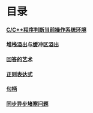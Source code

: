 # 目录

#### [C/C++程序判断当前操作系统环境](https://github.com/13870517674/-2022-5-4-/blob/main/C%2B%2B/Markdown%E6%96%87%E6%A1%A3/Markdown/C%26C%2B%2B%E7%A8%8B%E5%BA%8F%E5%88%A4%E6%96%AD%E5%BD%93%E5%89%8D%E6%93%8D%E4%BD%9C%E7%B3%BB%E7%BB%9F%E7%8E%AF%E5%A2%83.md)

#### [堆栈溢出与缓冲区溢出](https://github.com/13870517674/-2022-5-4-/blob/main/C%2B%2B/Markdown%E6%96%87%E6%A1%A3/Markdown/%E5%A0%86%E6%A0%88%E6%BA%A2%E5%87%BA%E4%B8%8E%E7%BC%93%E5%86%B2%E5%8C%BA%E6%BA%A2%E5%87%BA.md)

#### [回答的艺术](https://github.com/13870517674/-2022-5-4-/blob/main/C%2B%2B/Markdown%E6%96%87%E6%A1%A3/Markdown/%E5%9B%9E%E7%AD%94%E7%9A%84%E8%89%BA%E6%9C%AF.md)

#### [正则表达式](https://github.com/13870517674/-2022-5-4-/blob/main/C%2B%2B/Markdown%E6%96%87%E6%A1%A3/Markdown/%E6%AD%A3%E5%88%99%E8%A1%A8%E8%BE%BE%E5%BC%8F.md)

#### [句柄](https://github.com/13870517674/-2022-5-4-/blob/main/C++/Markdown%E6%96%87%E6%A1%A3/Markdown/%E5%8F%A5%E6%9F%84.md)

#### [同步异步堵塞问题](https://github.com/13870517674/-2022-5-4-/blob/main/C%2B%2B/Markdown%E6%96%87%E6%A1%A3/Markdown/%E9%9D%9E%E5%90%8C%E6%AD%A5%E9%98%BB%E5%A1%9E%EF%BC%8C%E5%90%8C%E6%AD%A5%E9%98%BB%E5%A1%9E%EF%BC%8C%E5%BC%82%E6%AD%A5%E9%98%BB%E5%A1%9E%EF%BC%8C%E5%BC%82%E6%AD%A5%E9%9D%9E%E9%98%BB%E5%A1%9E.md)
